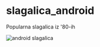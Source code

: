 # slagalica_android
Popularna slagalica iz '80-ih

![android slagalica](https://www.codeblog.rs/github_pics/android_slagalica.png)
